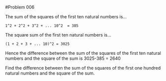 #Problem 006

The sum of the squares of the first ten natural numbers is...

    1^2 + 2^2 + 3^2 + ... 10^2  = 385

The square sum of the first ten natural numbers is...

    (1 + 2 + 3 + ... 10)^2 = 3025
    
Hence the difference between the sum of the squares of the first ten natural numbers and the square of the sum is 3025-385 = 2640

Find the difference between the sum of the squares of the first one hundred natural numbers and the square of the sum.
